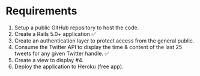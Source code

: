 # Requirements
1. Setup a public GitHub repository to host the code.
2. Create a Rails 5.0+ application ✅ 
3. Create an authentication layer to protect access from the general public.
4. Consume the Twitter API to display the time & content of the last 25 tweets for any given Twitter handle. ✅ 
5. Create a view to display #4.
6. Deploy the application to Heroku (free app).
